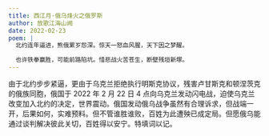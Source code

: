```yaml
---
title: 西江月·俄乌烽火之俄罗斯
author: 放歌江海山阙
date: 2022-02-23
poem: |
  北约连年逼进，熊俄累岁怨深。惊天一怒血风腥，天下因之梦醒。

  也许铁拳赢胜，可能前路陷坑。惜悲战火苦苍生，断壁残垣新塚。
---
```


由于北约步步紧逼，更由于乌克兰拒绝执行明斯克协议，残害卢甘斯克和顿涅茨克的俄族同胞，俄国于 2022 年 2 月 22 日 4 点向乌克兰发动闪电战，迫使乌克兰改变加入北约的决定，世界震动。俄国发动俄乌战争虽然有合理诉求，但战端一开，后果如何，实难预料。但不管谁胜谁败，百姓为此遭殃已成定局。但愿俄乌能通过谈判解决彼此关切，百姓得以安宁。特填词以记。
